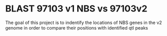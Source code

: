 # BLAST 97103 v1 NBS vs 97103v2
 The goal of this project is to indentify the locations of NBS genes in the v2 genome in order to compare their positions with identified qtl peaks
